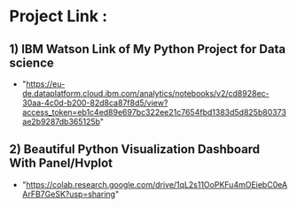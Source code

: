 # Project Link :

## 1) IBM Watson Link of My Python Project for Data science 
- "https://eu-de.dataplatform.cloud.ibm.com/analytics/notebooks/v2/cd8928ec-30aa-4c0d-b200-82d8ca87f8d5/view?access_token=eb1c4ed89e697bc322ee21c7654fbd1383d5d825b80373ae2b9287db365125b"


## 2) Beautiful Python Visualization Dashboard With Panel/Hvplot 
- "https://colab.research.google.com/drive/1qL2s11OoPKFu4mOEiebC0eAArFB7GeSK?usp=sharing"
